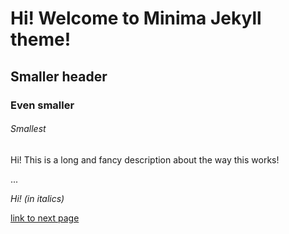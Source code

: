 # Hi! Welcome to Minima Jekyll theme!
## Smaller header
### Even smaller
###### Smallest
Hi! This is a long and fancy description about the way this works!

...

*Hi! (in italics)*

[link to next page](/minima-test/main/testnext.md)
